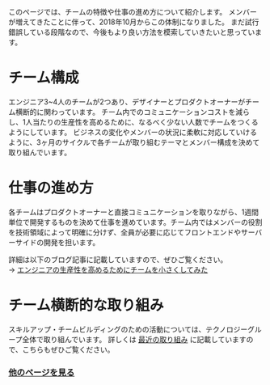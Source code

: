 このページでは、チームの特徴や仕事の進め方について紹介します。
メンバーが増えてきたことに伴って、2018年10月からこの体制になりました。
まだ試行錯誤している段階なので、今後もより良い方法を模索していきたいと思っています。

# チーム構成
<p>
エンジニア3~4人のチームが2つあり、デザイナーとプロダクトオーナーがチーム横断的に関わっています。
チーム内でのコミュニケーションコストを減らし、1人当たりの生産性を高めるために、なるべく少ない人数でチームをつくるようにしています。
ビジネスの変化やメンバーの状況に柔軟に対応していけるように、3ヶ月のサイクルで各チームが取り組むテーマとメンバー構成を決めて取り組んでいます。
</p>

# 仕事の進め方
各チームはプロダクトオーナーと直接コミュニケーションを取りながら、1週間単位で開発するものを決めて仕事を進めています。チーム内ではメンバーの役割を技術領域によって明確に分けず、全員が必要に応じてフロントエンドやサーバーサイドの開発を担います。

<p>
詳細は以下のブログ記事に記載していますので、ぜひご覧ください。<br>
→ <a href="https://note.mu/kurashicom_tech/n/nfa5b3ef63ef0">エンジニアの生産性を高めるためにチームを小さくしてみた</a>
</p>

# チーム横断的な取り組み
スキルアップ・チームビルディングのための活動については、テクノロジーグループ全体で取り組んでいます。
詳しくは [最近の取り組み](./最近の取り組み.md) に記載していますので、こちらもぜひご覧ください。

### [他のページを見る](./index.md)

